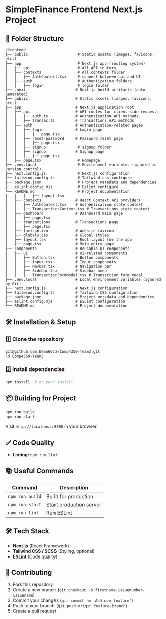 # SimpleFinance Frontend Next.js Project

## 📂 Folder Structure
``` 
/frontend
├── public                      # Static assets (images, favicons, etc.)
├── app                         # Next.js app (routing system)
│   ├── api                     # All API routers
│   ├── contexts                # All contexts folder
│   │   ├── AuthContext.tsx     # connect between api and UI
│   ├── auth                    # Authentication folders
│   │   ├── login               # login folder
├── .next                      # Next.js build artifacts (auto-generated)
├── public                     # Static assets (images, favicons, etc.)
├── app                        # Next.js application root
│   ├── api                    # API routes for client-side requests
│   │   ├── auth.ts            # Authentication API methods
│   │   ├── transac.ts         # Transactions API methods
│   ├── auth                   # Authentication-related pages
│   │   ├── login              # Login page
│   │   │   ├── page.tsx       
│   │   ├── reset-password     # Password reset page
│   │   │   ├── page.tsx 
│   │   ├── signup              # signup folder
│   │   ├── signup             # Signup page
│   │   │   ├── page.tsx 
│   ├── page.tsx                # Homepage
├── .env.local                  # Environment variables (ignored in version control)
├── next.config.js              # Next.js configuration
├── tailwind.config.ts          # Tailwind css configure
├── package.json                # Project metadata and dependencies
├── eslint.config.mjs           # Eslint configure
└── README.md                   # Project documentation
│   │   │   ├── layout.tsx
│   ├── contexts               # React Context API providers
│   │   ├── AuthContext.tsx    # Authentication state context
│   │   ├── TransactionsContext.tsx # Transactions state context
│   ├── dashboard              # Dashboard main page
│   │   ├── page.tsx 
│   ├── transactions           # Transactions page
│   │   ├── page.tsx
│   ├── favicon.ico            # Website favicon
│   ├── globals.css            # Global styles
│   ├── layout.tsx             # Root layout for the app
│   ├── page.tsx               # Main entry page
├── components                 # Reusable UI components
│   ├── ui                     # UI-related components
│   │   ├── Button.tsx         # Button components
│   │   ├── Input.tsx          # Input components
│   │   ├── Navbar.tsx         # Navigation bar
│   │   ├── Sidebar.tsx        # Sidebar menu
│   │   ├── TransactionFormModal.tsx # Transaction form modal
├── .env.local                 # Local environment variables (ignored by Git)
├── next.config.js             # Next.js configuration
├── tailwind.config.ts         # Tailwind CSS configuration
├── package.json               # Project metadata and dependencies
├── eslint.config.mjs          # ESLint configuration
└── README.md                  # Project documentation
```

## 🛠 Installation & Setup
### 1️⃣ Clone the repository
```sh
git@github.com:Dean6622/Comp4350-Team3.git
cd Comp4350-Team3
```

### 2️⃣ Install dependencies
```sh
npm install  # or yarn install
```

## 📦 Building for Project
```sh
npm run build
npm run start
```

Visit `http://localhost:3000` in your browser.


## ✅ Code Quality
- **Linting:** `npm run lint`

## 📚 Useful Commands
| Command         | Description |
|-----------------|-------------|
| `npm run build` | Build for production |
| `npm run start` | Start production server |
| `npm run lint`  | Run ESLint |


## 🛠 Tech Stack
- **Next.js** (React Framework)
- **Tailwind CSS / SCSS** (Styling, optional)
- **ESLint** (Code quality)

## 🙌 Contributing
1. Fork this repository
2. Create a new branch (`git checkout -b firstname-issuenumber-issuename`)
3. Commit your changes (`git commit -m 'Add new feature'`)
4. Push to your branch (`git push origin feature-branch`)
5. Create a pull request


